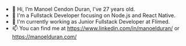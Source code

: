 - 👋 Hi, I’m Manoel Cendon Duran, I've 27 years old.
- 👋 I'm a Fullstack Developer focusing on Node.js and React Native.
- 👋 I'm currently working as Junior Fullstack Developer at Flimed.
- 📫 You can find me at https://www.linkedin.com/in/manoelduran/ or https://manoelduran.com/

<!---
manoelduran/manoelduran is a ✨ special ✨ repository because its `README.md` (this file) appears on your GitHub profile.
You can click the Preview link to take a look at your changes.
--->
